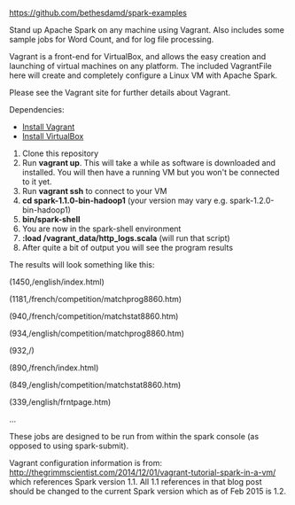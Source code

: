 https://github.com/bethesdamd/spark-examples

Stand up Apache Spark on any machine using Vagrant.  Also includes some sample jobs for Word Count, and for log file processing.

Vagrant is a front-end for VirtualBox, and allows the easy creation and launching of virtual machines on any platform.  The included VagrantFile here will create and completely configure a Linux VM with Apache Spark.

Please see the Vagrant site for further details about Vagrant.

Dependencies:

- [Install Vagrant](http://www.vagrantup.com/downloads.html)
- [Install VirtualBox](https://www.virtualbox.org/wiki/Downloads)

1. Clone this repository
2. Run **vagrant up**.  This will take a while as software is downloaded and installed.  You will then have a running VM but you won't be connected to it yet.
3. Run **vagrant ssh** to connect to your VM
4. **cd spark-1.1.0-bin-hadoop1**  (your version may vary e.g. spark-1.2.0-bin-hadoop1)
5. **bin/spark-shell**
6. You are now in the spark-shell environment
7. **:load /vagrant_data/http_logs.scala**  (will run that script)
8. After quite a bit of output you will see the program results

The results will look something like this:

(1450,/english/index.html)

(1181,/french/competition/matchprog8860.htm)

(940,/french/competition/matchstat8860.htm)

(934,/english/competition/matchprog8860.htm)

(932,/)

(890,/french/index.html)

(849,/english/competition/matchstat8860.htm)

(339,/english/frntpage.htm)

...

These jobs are designed to be run from within the spark console (as opposed to using spark-submit).

Vagrant configuration information is from: http://thegrimmscientist.com/2014/12/01/vagrant-tutorial-spark-in-a-vm/ which references 
Spark version 1.1.  All 1.1 references in that blog post should be changed to the current Spark version which as of 
Feb 2015 is 1.2.  




